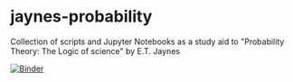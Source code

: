 # jaynes-probability
Collection of scripts and Jupyter Notebooks as a study aid to "Probability Theory: The Logic of science" by E.T. Jaynes

[![Binder](https://mybinder.org/badge_logo.svg)](https://mybinder.org/v2/gh/DavidGarfinkle/jaynes-probability/master)

